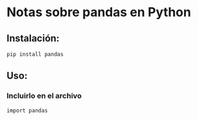 # Notas sobre pandas en Python

## Instalación:

	pip install pandas

## Uso:
### Incluirlo en el archivo

	import pandas

### 

